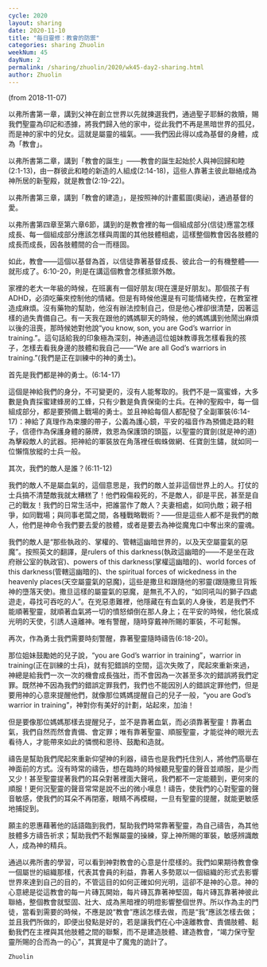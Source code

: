 ```yaml
---
cycle: 2020
layout: sharing
date: 2020-11-10
title: "每日靈修：教會的防禦"
categories: sharing Zhuolin
weekNum: 45
dayNum: 2
permalink: /sharing/zhuolin/2020/wk45-day2-sharing.html
author: Zhuolin
---
```

(from 2018-11-07)

以弗所書第一章，講到父神在創立世界以先就揀選我們，通過聖子耶穌的救贖，賜我們聖靈為印記和憑據，將我們歸入他的家中，從此我們不再是黑暗世界的孤兒，而是神的家中的兒女。這就是屬靈的福氣。——我們因此得以成為基督的身體，成為「教會」。  

以弗所書第二章，講到「教會的誕生」——教會的誕生起始於人與神回歸和睦(2:1-13)，由一群彼此和睦的新造的人組成(2:14-18)，這些人靠著主彼此聯絡成為神所居的新聖殿，就是教會(2:19-22)。  

以弗所書第三章，講到「教會的建造」，是按照神的計畫藍圖(奧祕)，通過基督的愛。  

以弗所書第四章至第六章6節，講到的是教會裡的每一個組成部分(信徒)應當怎樣成長、每一個組成部分應該怎樣與周圍的其他肢體相處，這樣整個教會因各肢體的成長而成長，因各肢體間的合一而穩固。  

如此，教會——這個以基督為首，以信徒靠著基督成長、彼此合一的有機整體——就形成了。6:10-20，則是在講這個教會怎樣抵禦外敵。  

家裡的老大一年級的時候，在班裏有一個好朋友(現在還是好朋友)。那個孩子有ADHD，必須吃藥來控制他的情緒。但是有時候他還是有可能情緒失控，在教室裡造成麻煩。沒有藥物的幫助，他沒有辦法控制自己，但是他心裡卻很清楚，因著這樣的過失責備自己。有一天我在跟他的媽媽聊天的時候，他的媽媽講到他鬧出麻煩以後的沮喪，那時候她對他說“you know, son, you are God’s warrior in training.”。這句話給我的印象極為深刻，神通過這位姐妹教導我怎樣看我的孩子，怎樣去看我身邊的肢體和我自己——“We are all God’s warriors in training.”(我們是正在訓練中的神的勇士)。  

首先是我們都是神的勇士。(6:14-17)  

這個是神給我們的身分，不可變更的，沒有人能奪取的。我們不是一窩蜜蜂，大多數是負責採蜜建蜂房的工蜂，只有少數是負責保衛的士兵。在神的聖殿中，每一個組成部分，都是要預備上戰場的勇士。並且神給每個人都配發了全副軍裝(6:14-17)：神給了真理作為束腰的帶子，公義為護心鏡，平安的福音作為預備走路的鞋子，信德作為保護身體的藤牌，救恩為保護頭的頭盔，以聖靈的寶劍(就是神的道)為擊殺敵人的武器。把神給的軍裝放在角落裡任蜘蛛做網、任寶劍生鏽，就如同一位懶惰放縱的士兵一般。  

其次，我們的敵人是誰？(6:11-12)  

我們的敵人不是屬血氣的，這個意思是，我們的敵人並非這個世界上的人。打仗的士兵搞不清楚敵我就太糟糕了！他們殺傷殺死的，不是敵人，卻是平民，甚至是自己的戰友！我們的日常生活中，把誰當作了敵人？夫妻相處，如同仇敵；親子相爭，如同戰場；與同事老闆之間，各種戰略戰術？——但是這些人都不是我們的敵人，他們是神命令我們要去愛的肢體，或者是要去為神從魔鬼口中奪出來的靈魂。  

我們的敵人是“那些執政的、掌權的、管轄這幽暗世界的，以及天空屬靈氣的惡魔”。按照英文的翻譯，是rulers of this darkness(執政這幽暗的——不是坐在政府辦公室的執政官)、powers of this darkness(掌權這幽暗的)、world forces of this darkness(管轄這幽暗的)、the spiritual forces of wickedness in the heavenly places(天空屬靈氣的惡魔)，這些是撒旦和跟隨他的邪靈(跟隨撒旦背叛神的墮落天使)。撒旦這樣的屬靈氣的惡魔，是無孔不入的，“如同吼叫的獅子四處遊走，尋找可吞吃的人”。在兇惡患難裡，他隱藏在有血氣的人身後，若是我們不能順著聖靈，就順著血氣將一切的憤怒傾倒在那人身上；在平安的時候，他化裝成光明的天使，引誘人遠離神。唯有警醒，隨時穿戴神所賜的軍裝，不可鬆懈。  

再次，作為勇士我們需要時刻警醒，靠著聖靈隨時禱告(6:18-20)。  

那位姐妹鼓勵她的兒子說，“you are God’s warrior in training”，warrior in training(正在訓練的士兵)，就有犯錯誤的空間，這次失敗了，爬起來重新來過，神總是給我們一次一次的機會成長強壯，而不會因為一次甚至多次的錯誤將我們定罪。既然神不因為我們的錯誤定罪我們，我們也不能因別人的錯誤定罪他們，但是要用神的心意來提醒他們，就像那位媽媽提醒自己的兒子一般，“you are God’s warrior in training”，神對你有美好的計劃，站起來，加油！  

但是要像那位媽媽那樣去提醒兒子，並不是靠著血氣，而必須靠著聖靈！靠著血氣，我們自然而然會責備、會定罪；唯有靠著聖靈、順服聖靈，才能從神的眼光去看待人，才能帶來如此的憐憫和恩待、鼓勵和造就。  

禱告是幫助我們爬起來重新仰望神的利器，禱告也是我們托住別人，將他們高舉在神面前的方式。沒有時常的禱告，想在臨時的時候聽見聖靈的聲音並順服，是少而又少！甚至聖靈提著我們的耳朵對著裡面大聲吼，我們都不一定能聽到，更何來的順服！更何況聖靈的聲音常常是說不出的微小嘆息！禱告，使我們的心對聖靈的聲音敏感，使我們的耳朵不再閉塞，眼睛不再模糊，一旦有聖靈的提醒，就能更敏感地捕捉到。  

願主的恩惠藉著他的話語臨到我們，幫助我們時常靠著聖靈，為自己禱告，為其他肢體多方禱告祈求；幫助我們不鬆懈屬靈的操練，穿上神所賜的軍裝，敏感辨識敵人，成為神的精兵。  

通過以弗所書的學習，可以看到神對教會的心意是什麼樣的。我們如果期待教會像一個屬世的組織那樣，代表其會員的利益，靠著人多勢眾以一個組織的形式去影響世界來達到自己的目的，不管這目的如何正確如何光明，這卻不是神的心意。神的心意總是從這教會的每一片磚瓦開始，每片磚瓦靠著神堅固，每片磚瓦靠著神彼此聯絡，整個教會就堅固、壯大、成為黑暗裡的明燈影響整個世界。所以作為主的門徒，當看到需要的時候，不應是說“教會”應該怎樣去做，而是“我”應該怎樣去做；並且我們所做的，即便出發點是好的，若是讓我們在心中遠離教會、責備肢體、鬆動我們在主裡與其他肢體之間的聯繫，而不是建造肢體、建造教會，“竭力保守聖靈所賜的合而為一的心”，其實是中了魔鬼的詭計了。  

`Zhuolin`  
